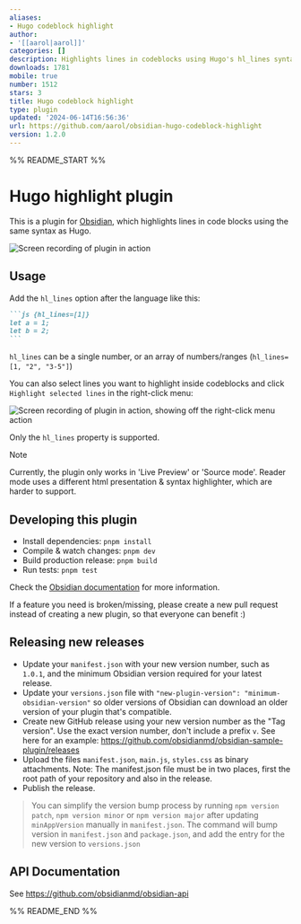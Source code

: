 ```yaml
---
aliases:
- Hugo codeblock highlight
author:
- '[[aarol|aarol]]'
categories: []
description: Highlights lines in codeblocks using Hugo's hl_lines syntax.
downloads: 1781
mobile: true
number: 1512
stars: 3
title: Hugo codeblock highlight
type: plugin
updated: '2024-06-14T16:56:36'
url: https://github.com/aarol/obsidian-hugo-codeblock-highlight
version: 1.2.0
---
```


%% README_START %%

# Hugo highlight plugin

This is a plugin for [Obsidian](https://obsidian.md), which highlights lines in code blocks using the same syntax as Hugo.

![Screen recording of plugin in action](https://raw.githubusercontent.com/aarol/obsidian-hugo-codeblock-highlight/HEAD/doc/hugo-highlight-demo.gif)

## Usage

Add the `hl_lines` option after the language like this:

````markdown
```js {hl_lines=[1]}
let a = 1;
let b = 2;
```
````

`hl_lines` can be a single number, or an array of numbers/ranges (`hl_lines=[1, "2", "3-5"]`)

You can also select lines you want to highlight inside codeblocks and click `Highlight selected lines` in the right-click menu:

![Screen recording of plugin in action, showing off the right-click menu action](https://raw.githubusercontent.com/aarol/obsidian-hugo-codeblock-highlight/HEAD/doc/hugo-highlight-demo-contextmenu.gif)

Only the `hl_lines` property is supported.

> [!NOTE]  
> Currently, the plugin only works in 'Live Preview' or 'Source mode'. Reader mode uses a different html presentation & syntax highlighter, which are harder to support.

## Developing this plugin

- Install dependencies: `pnpm install`
- Compile & watch changes: `pnpm dev`
- Build production release: `pnpm build`
- Run tests: `pnpm test`

Check the [Obsidian documentation](https://docs.obsidian.md/Plugins/Getting+started/Build+a+plugin) for more information.

If a feature you need is broken/missing, please create a new pull request instead of creating a new plugin, so that everyone can benefit :)

## Releasing new releases

- Update your `manifest.json` with your new version number, such as `1.0.1`, and the minimum Obsidian version required for your latest release.
- Update your `versions.json` file with `"new-plugin-version": "minimum-obsidian-version"` so older versions of Obsidian can download an older version of your plugin that's compatible.
- Create new GitHub release using your new version number as the "Tag version". Use the exact version number, don't include a prefix `v`. See here for an example: <https://github.com/obsidianmd/obsidian-sample-plugin/releases>
- Upload the files `manifest.json`, `main.js`, `styles.css` as binary attachments. Note: The manifest.json file must be in two places, first the root path of your repository and also in the release.
- Publish the release.

> You can simplify the version bump process by running `npm version patch`, `npm version minor` or `npm version major` after updating `minAppVersion` manually in `manifest.json`.
> The command will bump version in `manifest.json` and `package.json`, and add the entry for the new version to `versions.json`

## API Documentation

See <https://github.com/obsidianmd/obsidian-api>


%% README_END %%